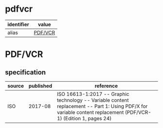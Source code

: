 # pdfvcr

| identifier     | value
| -------------- | -----
| alias          | [PDF/VCR](#pdf/vcr)

# PDF/VCR
## specification
| source | published | reference
| ------ | --------- | ---------
| ISO    |  2017-08  | ISO 16613-1:2017 -- Graphic technology -- Variable content replacement -- Part 1: Using PDF/X for variable content replacement (PDF/VCR-1) (Edition 1, pages 24)
